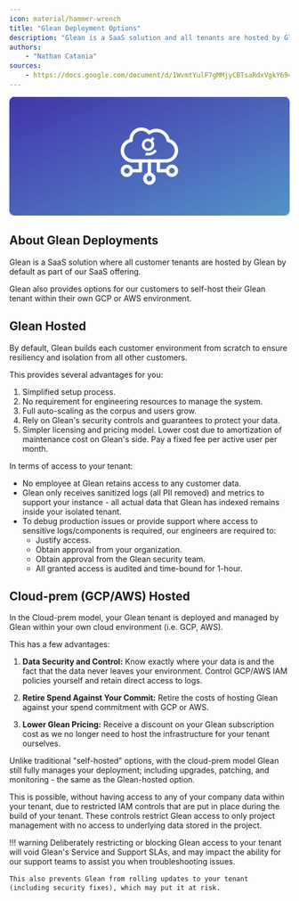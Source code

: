 ```yaml
---
icon: material/hammer-wrench
title: "Glean Deployment Options"
description: "Glean is a SaaS solution and all tenants are hosted by Glean by default, however Glean also provides options for our customer's to self-host Glean within their own GCP or AWS environments."
authors:
    - "Nathan Catania"
sources:
    - https://docs.google.com/document/d/1WvmtYulF7gMMjyCBTsaRdxVgkY694PcBIWFnRR2kFLs/edit
---
```


![](assets/deploy-options.en.20231220101714750.webp)

## About Glean Deployments
Glean is a SaaS solution where all customer tenants are hosted by Glean by default as part of our SaaS offering.

Glean also provides options for our customers to self-host their Glean tenant within their own GCP or AWS environment.


## Glean Hosted
By default, Glean builds each customer environment from scratch to ensure resiliency and isolation from all other customers.

This provides several advantages for you:

1. Simplified setup process.
2. No requirement for engineering resources to manage the system.
3. Full auto-scaling as the corpus and users grow.
4. Rely on Glean's security controls and guarantees to protect your data.
5. Simpler licensing and pricing model. Lower cost due to amortization of maintenance cost on Glean's side. Pay a fixed fee per active user per month.

In terms of access to your tenant:

* No employee at Glean retains access to any customer data.
* Glean only receives sanitized logs (all PII removed) and metrics to support your instance - all actual data that Glean has indexed remains inside your isolated tenant.
* To debug production issues or provide support where access to sensitive logs/components is required, our engineers are required to:
    * Justify access.
    * Obtain approval from your organization.
    * Obtain approval from the Glean security team.
    * All granted access is audited and time-bound for 1-hour.


## Cloud-prem (GCP/AWS) Hosted
In the Cloud-prem model, your Glean tenant is deployed and managed by Glean within your own cloud environment (i.e. GCP, AWS). 

This has a few advantages:

1. **Data Security and Control:** Know exactly where your data is and the fact that the data never leaves your environment. Control GCP/AWS IAM policies yourself and retain direct access to logs.

2. **Retire Spend Against Your Commit:** Retire the costs of hosting Glean against your spend commitment with GCP or AWS.

3. **Lower Glean Pricing:** Receive a discount on your Glean subscription cost as we no longer need to host the infrastructure for your tenant ourselves.

Unlike traditional "self-hosted" options, with the cloud-prem model Glean still fully manages your deployment; including upgrades, patching, and monitoring - the same as the Glean-hosted option.

This is possible, without having access to any of your company data within your tenant, due to restricted IAM controls that are put in place during the build of your tenant. These controls restrict Glean access to only project management with no access to underlying data stored in the project.

!!! warning
    Deliberately restricting or blocking Glean access to your tenant will void Glean's Service and Support SLAs, and may impact the ability for our support teams to assist you when troubleshooting issues.
    
    This also prevents Glean from rolling updates to your tenant (including security fixes), which may put it at risk.










